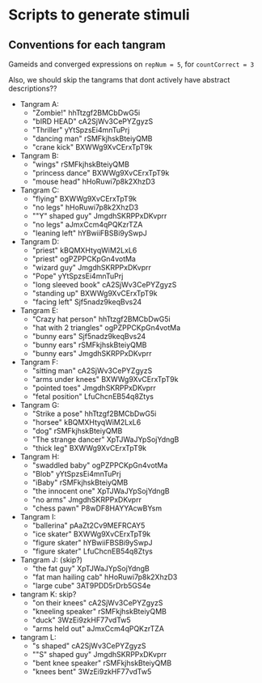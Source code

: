 # Scripts to generate stimuli

## Conventions for each tangram

Gameids and converged expressions on `repNum = 5`, for `countCorrect = 3`

Also, we should skip the tangrams that dont actively have abstract descriptions??

- Tangram A:
  - "Zombie!" hhTtzgf2BMCbDwG5i
  - "bIRD HEAD" cA2SjWv3CePYZgyzS
  - "Thriller" yYtSpzsEi4mnTuPrj
  - "dancing man" rSMFkjhskBteiyQMB
  - "crane kick" BXWWg9XvCErxTpT9k
- Tangram B:
  - "wings" rSMFkjhskBteiyQMB
  - "princess dance" BXWWg9XvCErxTpT9k
  - "mouse head" hHoRuwi7p8k2XhzD3
- Tangram C:
  - "flying" BXWWg9XvCErxTpT9k
  - "no legs" hHoRuwi7p8k2XhzD3
  - ""Y" shaped guy" JmgdhSKRPPxDKvprr
  - "no legs" aJmxCcm4qPQKzrTZA
  - "leaning left" hYBwiiFBSBi9ySwpJ
- Tangram D:
  - "priest" kBQMXHtyqWiM2LxL6
  - "priest" ogPZPPCKpGn4votMa
  - "wizard guy" JmgdhSKRPPxDKvprr
  - "Pope" yYtSpzsEi4mnTuPrj
  - "long sleeved book" cA2SjWv3CePYZgyzS
  - "standing up" BXWWg9XvCErxTpT9k
  - "facing left" Sjf5nadz9keqBvs24
- Tangram E:
  - "Crazy hat person" hhTtzgf2BMCbDwG5i
  - "hat with 2 triangles" ogPZPPCKpGn4votMa
  - "bunny ears" Sjf5nadz9keqBvs24
  - "bunny ears" rSMFkjhskBteiyQMB
  - "bunny ears" JmgdhSKRPPxDKvprr
- Tangram F:
  - "sitting man" cA2SjWv3CePYZgyzS
  - "arms under knees" BXWWg9XvCErxTpT9k
  - "pointed toes" JmgdhSKRPPxDKvprr
  - "fetal position" LfuChcnEB54q8Ztys
- Tangram G:
  - "Strike a pose" hhTtzgf2BMCbDwG5i
  - "horsee" kBQMXHtyqWiM2LxL6
  - "dog" rSMFkjhskBteiyQMB
  - "The strange dancer" XpTJWaJYpSojYdngB
  - "thick leg" BXWWg9XvCErxTpT9k
- Tangram H:
  - "swaddled baby" ogPZPPCKpGn4votMa
  - "Blob" yYtSpzsEi4mnTuPrj
  - "iBaby" rSMFkjhskBteiyQMB
  - "the innocent one" XpTJWaJYpSojYdngB
  - "no arms" JmgdhSKRPPxDKvprr
  - "chess pawn" P8wDF8HAYYAcwBYsm
- Tangram I:
  - "ballerina" pAaZt2Cv9MEFRCAY5
  - "ice skater" BXWWg9XvCErxTpT9k
  - "figure skater" hYBwiiFBSBi9ySwpJ
  - "figure skater" LfuChcnEB54q8Ztys
- Tangram J: (skip?)
  - "the fat guy" XpTJWaJYpSojYdngB
  - "fat man hailing cab" hHoRuwi7p8k2XhzD3
  - "large cube" 3AT9PDD5rDrb5GS4e
- tangram K: skip?
  - "on their knees" cA2SjWv3CePYZgyzS
  - "kneeling speaker" rSMFkjhskBteiyQMB
  - "duck" 3WzEi9zkHF77vdTw5
  - "arms held out" aJmxCcm4qPQKzrTZA
- tangram L:
  - "s shaped" cA2SjWv3CePYZgyzS
  - ""S" shaped guy" JmgdhSKRPPxDKvprr
  - "bent knee speaker" rSMFkjhskBteiyQMB
  - "knees bent" 3WzEi9zkHF77vdTw5
